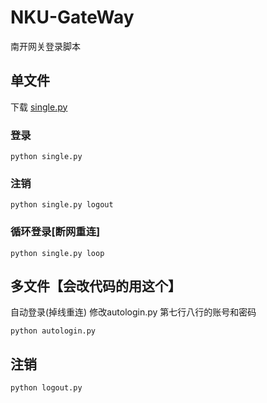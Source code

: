 # NKU-GateWay
南开网关登录脚本


## 单文件

下载 [single.py](https://raw.githubusercontent.com/NewFuture/NKU-Gateway/master/single.py)

### 登录
```
python single.py 
```

### 注销
```
python single.py logout
```

### 循环登录[断网重连]

```
python single.py loop
```


## 多文件【会改代码的用这个】


自动登录(掉线重连)
修改autologin.py
第七行八行的账号和密码
```
python autologin.py
```

## 注销
```
python logout.py
```
